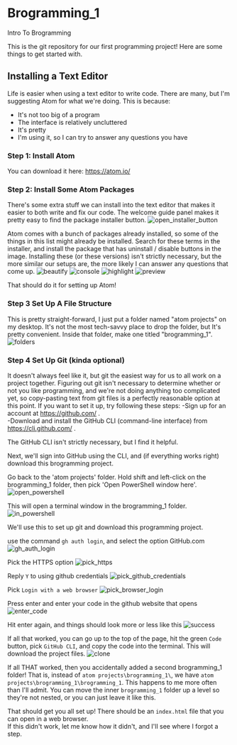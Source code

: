# Brogramming_1
Intro To Brogramming

This is the git repository for our first programming project!  Here are some things to get started with.

## Installing a Text Editor
Life is easier when using a text editor to write code.  There are many, but I'm suggesting Atom for what we're doing.  This is because:
- It's not too big of a program
- The interface is relatively uncluttered
- It's pretty
- I'm using it, so I can try to answer any questions you have

### Step 1: Install Atom
You can download it here:
https://atom.io/

### Step 2: Install Some Atom Packages
There's some extra stuff we can install into the text editor that makes it easier to both write and fix our code.
The welcome guide panel makes it pretty easy to find the package installer button.
![open_installer_button](https://user-images.githubusercontent.com/18056305/145898635-ff00f588-3d52-48a2-bb9d-7aeca0db9087.png)

Atom comes with a bunch of packages already installed, so some of the things in this list might already be installed.  Search for these terms in the installer, and install the package that has uninstall / disable buttons in the image.  Installing these (or these versions) isn't strictly necessary, but the more similar our setups are, the more likely I can answer any questions that come up.
![beautify](https://user-images.githubusercontent.com/18056305/146071894-bad136b5-6e8d-4bc4-8e28-796125b214e4.png)
![console](https://user-images.githubusercontent.com/18056305/146071907-bb348c9a-ab5c-4897-ba05-e13dd98c6991.png)
![highlight](https://user-images.githubusercontent.com/18056305/146071922-e1567108-9654-40c5-bc27-4c02903b5e5c.png)
![preview](https://user-images.githubusercontent.com/18056305/146071936-118b01bc-45a0-4cc5-a283-a8a23e93e180.png)


That should do it for setting up Atom!

### Step 3 Set Up A File Structure
This is pretty straight-forward, I just put a folder named "atom projects" on my desktop.  It's not the most tech-savvy place to drop the folder, but It's pretty convenient.  Inside that folder, make one titled "brogramming_1".
![folders](https://user-images.githubusercontent.com/18056305/146073195-b060339d-3cda-46d1-b3f4-0b136289af6a.png)


### Step 4 Set Up Git (kinda optional)
It doesn't always feel like it, but git the easiest way for us to all work on a project together.  Figuring out git isn't necessary to determine whether or not you like programming, and we're not doing anything too complicated yet, so copy-pasting text from git files is a perfectly reasonable option at this point.  If you want to set it up, try following these steps:
-Sign up for an account at https://github.com/ .  
-Download and install the GitHub CLI (command-line interface) from https://cli.github.com/ .  

The GitHub CLI isn't strictly necessary, but I find it helpful.

Next, we'll sign into GitHub using the CLI, and (if everything works right) download this brogramming project.

Go back to the 'atom projects' folder.  Hold shift and left-click on the brogramming_1 folder, then pick 'Open PowerShell window here'. 
![open_powershell](https://user-images.githubusercontent.com/18056305/146076824-a0df64bf-693e-4c02-b42d-251d3511a802.png)

This will open a terminal window in the brogramming_1 folder.
![in_powershell](https://user-images.githubusercontent.com/18056305/146077195-a7191119-993f-4a2f-ab59-090a46fdbeb7.png)

We'll use this to set up git and download this programming project.

use the command `gh auth login`, and select the option GitHub.com
![gh_auth_login](https://user-images.githubusercontent.com/18056305/146084268-a5c3a97e-eb61-49e0-84b9-ea32bc2aa221.png)

Pick the HTTPS option
![pick_https](https://user-images.githubusercontent.com/18056305/146084662-a86372d1-fe05-4fa0-956c-26259ac384a6.png)

Reply `Y` to using github credentials
![pick_github_credentials](https://user-images.githubusercontent.com/18056305/146084814-a4122b3f-e909-4a7e-ae0d-ec2f47594c7f.png)

Pick `Login with a web browser`
![pick_browser_login](https://user-images.githubusercontent.com/18056305/146084974-d533ab80-e560-4304-b0fe-b2b945264594.png)

Press enter and enter your code in the github website that opens
![enter_code](https://user-images.githubusercontent.com/18056305/146085030-eb8baeee-42ea-4917-9f10-41f9743ed36a.png)

Hit enter again, and things should look more or less like this
![success](https://user-images.githubusercontent.com/18056305/146085069-c1e1fc5d-405a-4b24-8a77-8500afaff0fa.png)

If all that worked, you can go up to the top of the page, hit the green `Code` button, pick `GitHub CLI`, and copy the code into the terminal.  This will download the project files.
![clone](https://user-images.githubusercontent.com/18056305/146086967-2a5291b2-1344-4116-b278-3b46696eca87.png)

If all THAT worked, then you accidentally added a second brogramming_1 folder!  That is, instead of `atom projects\brogramming_1\`, we have `atom projects\brogramming_1\brogramming_1`.  This happens to me more often than I'll admit.  You can move the inner `brogramming_1` folder up a level so they're not nested, or you can just leave it like this.  

That should get you all set up!  There should be an `index.html` file that you can open in a web browser.  
If this didn't work, let me know how it didn't, and I'll see where I forgot a step.
